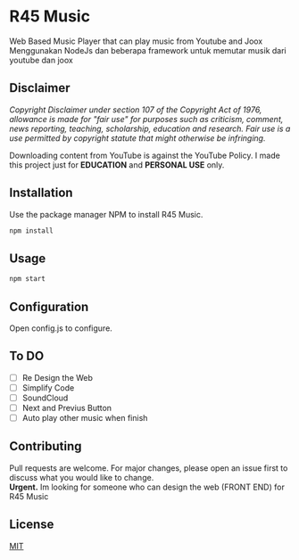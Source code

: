 # R45 Music

Web Based Music Player that can play music from Youtube and Joox  
Menggunakan NodeJs dan beberapa framework untuk memutar musik dari youtube dan joox

## Disclaimer

_Copyright Disclaimer under section 107 of the Copyright Act of 1976, allowance is made for "fair use" for purposes such as criticism, comment, news reporting, teaching, scholarship, education and research. Fair use is a use permitted by copyright statute that might otherwise be infringing._

Downloading content from YouTube is against the YouTube Policy. I made this project just for **EDUCATION** and **PERSONAL USE** only.

## Installation

Use the package manager NPM to install R45 Music.

```javascript
npm install
```

## Usage

```javascript
npm start
```

## Configuration

Open config.js to configure.

## To DO

- [ ] Re Design the Web
- [ ] Simplify Code
- [ ] SoundCloud
- [ ] Next and Previus Button
- [ ] Auto play other music when finish

## Contributing

Pull requests are welcome. For major changes, please open an issue first to discuss what you would like to change.  
**Urgent.** Im looking for someone who can design the web (FRONT END) for R45 Music

## License

[MIT](https://choosealicense.com/licenses/mit/)
